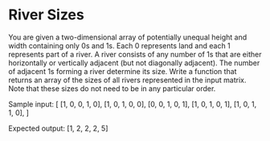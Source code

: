 # River Sizes

You are given a two-dimensional array of potentially unequal height and width containing only 0s and 1s. Each 0 represents
land and each 1 represents part of a river. A river consists of any number of 1s that are either horizontally or vertically
adjacent (but not diagonally adjacent). The number of adjacent 1s forming a river determine its size. Write a function that
returns an array of the sizes of all rivers represented in the input matrix. Note that these sizes do not need to be in any
particular order.

Sample input:
[
  [1, 0, 0, 1, 0],
  [1, 0, 1, 0, 0],
  [0, 0, 1, 0, 1],
  [1, 0, 1, 0, 1],
  [1, 0, 1, 1, 0],
]

Expected output: [1, 2, 2, 2, 5]